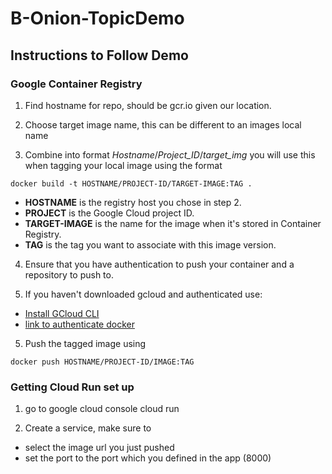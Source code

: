 # B-Onion-TopicDemo

## Instructions to Follow Demo

### Google Container Registry
1. Find hostname for repo, should be gcr.io given our location.

1. Choose target image name, this can be different to an images local name

1. Combine into format *Hostname*/*Project_ID*/*target_img* you will use this when tagging your local image using the format 

~~~
docker build -t HOSTNAME/PROJECT-ID/TARGET-IMAGE:TAG .
~~~

<!-- - **SOURCE_IMAGE** is the local image name or image ID -->
- **HOSTNAME** is the registry host you chose in step 2.
- **PROJECT** is the Google Cloud project ID.
- **TARGET-IMAGE** is the name for the image when it's stored in Container Registry.
- **TAG** is the tag you want to associate with this image version.

4. Ensure that you have authentication to push your container and a repository to push to. 

1. If you haven't downloaded gcloud and authenticated use:
  - [Install GCloud CLI](https://cloud.google.com/sdk/docs/install)
  - [link to authenticate docker](https://cloud.google.com/container-registry/docs/advanced-authentication#linux)

5. Push the tagged image using 
~~~
docker push HOSTNAME/PROJECT-ID/IMAGE:TAG
~~~

### Getting Cloud Run set up
1. go to google cloud console cloud run

2. Create a service, make sure to 
  - select the image url you just pushed
  - set the port to the port which you defined in the app (8000)

